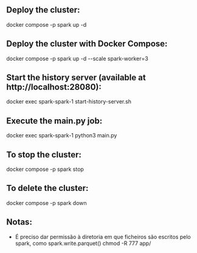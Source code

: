 ## Deploy the cluster:
docker compose -p spark up -d

## Deploy the cluster with Docker Compose:
docker compose -p spark up -d --scale spark-worker=3

## Start the history server (available at http://localhost:28080):
docker exec spark-spark-1 start-history-server.sh

## Execute the main.py job:
docker exec spark-spark-1 python3 main.py

## To stop the cluster:
docker compose -p spark stop

## To delete the cluster:
docker compose -p spark down

## Notas:
- É preciso dar permissão à diretoria em que ficheiros são escritos pelo spark, como spark.write.parquet()
chmod -R 777 app/
